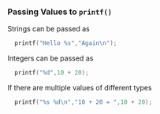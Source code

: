 ### Passing Values to `printf()`
Strings can be passed as
```c
  printf("Hello %s","Again\n");
```
Integers can be passed as
```c
  printf("%d",10 + 20);
```
If there are multiple values of different types
```c
  printf("%s %d\n","10 + 20 = ",10 + 20);
```
